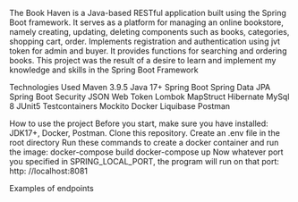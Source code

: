 The Book Haven is a Java-based RESTful application built using the Spring Boot framework. It serves as a platform for managing an online bookstore, namely creating, updating, deleting components such as books, categories, shopping cart, order. Implements registration and authentication using jvt token for admin and buyer. It provides functions for searching and ordering books. This project was the result of a desire to learn and implement my knowledge and skills in the Spring Boot Framework

Technologies Used
Maven 3.9.5
Java 17+
Spring Boot
Spring Data JPA
Spring Boot Security
JSON Web Token
Lombok 
MapStruct
Hibernate
MySql 8
JUnit5
Testcontainers
Mockito
Docker
Liquibase
Postman

How to use the project
Before you start, make sure you have installed: JDK17+, Docker, Postman.
Clone this repository.
Create an .env file in the root directory 
Run these commands to create a docker container and run the image: 
docker-compose build
docker-compose up
Now whatever port you specified in SPRING_LOCAL_PORT, the program will run on that port: http: //localhost:8081

Examples of endpoints

